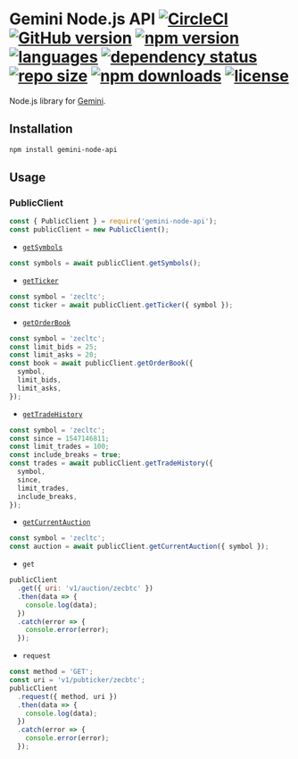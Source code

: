 # Gemini Node.js API [![CircleCI](https://circleci.com/gh/vansergen/gemini-node-api.svg?style=svg)](https://circleci.com/gh/vansergen/gemini-node-api) [![GitHub version](https://badge.fury.io/gh/vansergen%2Fgemini-node-api.svg)](https://badge.fury.io/gh/vansergen%2Fgemini-node-api) [![npm version](https://badge.fury.io/js/gemini-node-api.svg)](https://badge.fury.io/js/gemini-node-api) [![languages](https://img.shields.io/github/languages/top/vansergen/gemini-node-api.svg)](https://github.com/vansergen/gemini-node-api) [![dependency status](https://img.shields.io/librariesio/github/vansergen/gemini-node-api.svg)](https://github.com/vansergen/gemini-node-api) [![repo size](https://img.shields.io/github/repo-size/vansergen/gemini-node-api.svg)](https://github.com/vansergen/gemini-node-api) [![npm downloads](https://img.shields.io/npm/dt/gemini-node-api.svg)](https://www.npmjs.com/package/gemini-node-api) [![license](https://img.shields.io/github/license/vansergen/gemini-node-api.svg)](https://github.com/vansergen/gemini-node-api/blob/master/LICENSE)

Node.js library for [Gemini](https://docs.gemini.com/).

## Installation

```bash
npm install gemini-node-api
```

## Usage

### PublicClient

```javascript
const { PublicClient } = require('gemini-node-api');
const publicClient = new PublicClient();
```

- [`getSymbols`](https://docs.gemini.com/rest-api/#symbols)

```javascript
const symbols = await publicClient.getSymbols();
```

- [`getTicker`](https://docs.gemini.com/rest-api/#ticker)

```javascript
const symbol = 'zecltc';
const ticker = await publicClient.getTicker({ symbol });
```

- [`getOrderBook`](https://docs.gemini.com/rest-api/#current-order-book)

```javascript
const symbol = 'zecltc';
const limit_bids = 25;
const limit_asks = 20;
const book = await publicClient.getOrderBook({
  symbol,
  limit_bids,
  limit_asks,
});
```

- [`getTradeHistory`](https://docs.gemini.com/rest-api/#trade-history)

```javascript
const symbol = 'zecltc';
const since = 1547146811;
const limit_trades = 100;
const include_breaks = true;
const trades = await publicClient.getTradeHistory({
  symbol,
  since,
  limit_trades,
  include_breaks,
});
```

- [`getCurrentAuction`](https://docs.gemini.com/rest-api/#current-auction)

```javascript
const symbol = 'zecltc';
const auction = await publicClient.getCurrentAuction({ symbol });
```

- `get`

```javascript
publicClient
  .get({ uri: 'v1/auction/zecbtc' })
  .then(data => {
    console.log(data);
  })
  .catch(error => {
    console.error(error);
  });
```

- `request`

```javascript
const method = 'GET';
const uri = 'v1/pubticker/zecbtc';
publicClient
  .request({ method, uri })
  .then(data => {
    console.log(data);
  })
  .catch(error => {
    console.error(error);
  });
```
